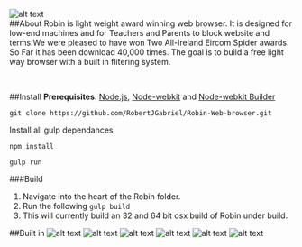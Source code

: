 
![alt text](https://github.com/RobertJGabriel/Robin/blob/master/assests/img/banners/headerRobin.png "Robin")
<br>
##About
Robin is light weight award winning web browser. It is designed for low-end machines and for Teachers and Parents to block website and terms.We were pleased to have won Two All-Ireland Eircom Spider awards.
So Far it has been download 40,000 times. The goal is to build a free light way browser with a built in flitering system.

<br>


##Install
**Prerequisites**: [Node.js](https://nodejs.org/), [Node-webkit](https://github.com/nwjs/nw.js) and  [Node-webkit Builder](https://github.com/mllrsohn/node-webkit-builder)
 ```
git clone https://github.com/RobertJGabriel/Robin-Web-browser.git
```
Install all gulp dependances
 ```
 npm install
  ```

 ```
gulp run
```




###Build
1. Navigate into the heart of the Robin folder.
2. Run the following ```gulp build ```
3. This will currently build an 32 and 64 bit osx build of Robin under build.




##Built in
![alt text](http://www.projectbird.com/uploads/6/0/3/3/603320/7878121_orig.png "HTML5")
![alt text](http://www.projectbird.com/uploads/6/0/3/3/603320/9471244.png "Css3")
![alt text](http://www.projectbird.com/uploads/6/0/3/3/603320/7948503_orig.png "Bootstrap")
![alt text](http://www.projectbird.com/uploads/6/0/3/3/603320/4019039.png "Javascript")
![alt text](http://www.projectbird.com/uploads/6/0/3/3/603320/2003531_orig.png "Jquery")
![alt text](http://www.projectbird.com/uploads/6/0/3/3/603320/2288309_orig.png "Node.js")

<br>
